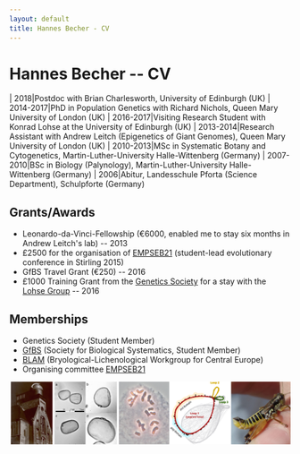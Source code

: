 ```yaml
---
layout: default
title: Hannes Becher - CV
---
```


# Hannes Becher -- CV

| 2018|Postdoc with Brian Charlesworth, University of Edinburgh (UK)
| 2014-2017|PhD in Population Genetics with Richard Nichols, Queen Mary University of London (UK)
| 2016-2017|Visiting Research Student with Konrad Lohse at the University of Edinburgh (UK)
| 2013-2014|Research Assistant with Andrew Leitch (Epigenetics of Giant Genomes), Queen Mary University of London (UK)
| 2010-2013|MSc in Systematic Botany and Cytogenetics, Martin-Luther-University Halle-Wittenberg (Germany)
| 2007-2010|BSc in Biology (Palynology), Martin-Luther-University Halle-Wittenberg (Germany)
| 2006|Abitur, Landesschule Pforta (Science Department), Schulpforte (Germany)

## Grants/Awards
* Leonardo-da-Vinci-Fellowship (€6000, enabled me to stay six months in Andrew Leitch's lab) -- 2013
* £2500 for the organisation of [EMPSEB21](http://empseb21.bio.ed.ac.uk/) (student-lead evolutionary conference in Stirling 2015)
* GfBS Travel Grant (€250) -- 2016
* £1000 Training Grant from the [Genetics Society](http://www.genetics.org.uk/) for a stay with the [Lohse Group](http://lohse.bio.ed.ac.uk/) -- 2016

## Memberships
* Genetics Society (Student Member)
* [GfBS](http://www.gfbs-home.de/) (Society for Biological Systematics, Student Member)
* [BLAM](http://blam-bl.de/) (Bryological-Lichenological Workgroup for Central Europe)
* Organising committee [EMPSEB21](http://empseb21.bio.ed.ac.uk/)


![stations](../img/cv.png)
				
